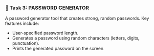 ### 🔐 Task 3: PASSWORD GENERATOR
A password generator tool that creates strong, random passwords. Key features include:
- User-specified password length.
- Generates a password using random characters (letters, digits, punctuation).
- Prints the generated password on the screen.

